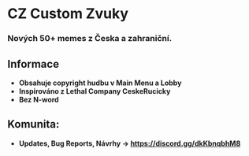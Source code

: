 # CZ Custom Zvuky
### Nových 50+ memes z Česka a zahraniční.


## Informace
- <b>Obsahuje copyright hudbu v Main Menu a Lobby
- <b>Inspirováno z Lethal Company CeskeRucicky
- <b>Bez N-word
</details>

## Komunita:
- <b>Updates, Bug Reports, Návrhy ->
https://discord.gg/dkKbnqbhM8